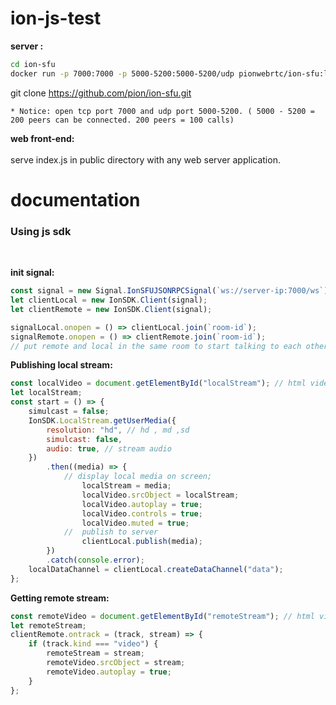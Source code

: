 # ion-js-test

<strong>server : </strong></br>

```bash
cd ion-sfu
docker run -p 7000:7000 -p 5000-5200:5000-5200/udp pionwebrtc/ion-sfu:latest-jsonrpc
```
git clone https://github.com/pion/ion-sfu.git

    * Notice: open tcp port 7000 and udp port 5000-5200. ( 5000 - 5200 = 200 peers can be connected. 200 peers = 100 calls)

<strong>web front-end:</strong></br>
</br>
serve index.js in public directory with any web server application.</br>

# documentation

<h3>Using js sdk</h3> </br>

<strong>init signal: </strong></br>
```javascript
const signal = new Signal.IonSFUJSONRPCSignal(`ws://server-ip:7000/ws`); 
let clientLocal = new IonSDK.Client(signal);  
let clientRemote = new IonSDK.Client(signal);

signalLocal.onopen = () => clientLocal.join(`room-id`);
signalRemote.onopen = () => clientRemote.join(`room-id`);  
// put remote and local in the same room to start talking to each other.
```

<strong>Publishing local stream: </strong></br>
```javascript
const localVideo = document.getElementById("localStream"); // html video tag with id="localStream"
let localStream;
const start = () => {
    simulcast = false;
    IonSDK.LocalStream.getUserMedia({
        resolution: "hd", // hd , md ,sd
        simulcast: false,
        audio: true, // stream audio
    })
        .then((media) => {
            // display local media on screen;
                localStream = media;
                localVideo.srcObject = localStream;
                localVideo.autoplay = true;
                localVideo.controls = true;
                localVideo.muted = true;
            //  publish to server  
                clientLocal.publish(media);
        })
        .catch(console.error);
    localDataChannel = clientLocal.createDataChannel("data");
};
```
<strong>Getting remote stream:</strong>
```javascript
const remoteVideo = document.getElementById("remoteStream"); // html video tag with id="remoteStream"
let remoteStream;
clientRemote.ontrack = (track, stream) => {
    if (track.kind === "video") {
        remoteStream = stream;
        remoteVideo.srcObject = stream;
        remoteVideo.autoplay = true;
    }
};

```